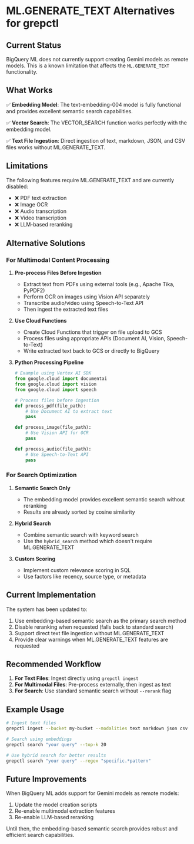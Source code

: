# ML.GENERATE_TEXT Alternatives for grepctl

## Current Status

BigQuery ML does not currently support creating Gemini models as remote models. This is a known limitation that affects the `ML.GENERATE_TEXT` functionality.

## What Works

✅ **Embedding Model**: The text-embedding-004 model is fully functional and provides excellent semantic search capabilities.

✅ **Vector Search**: The VECTOR_SEARCH function works perfectly with the embedding model.

✅ **Text File Ingestion**: Direct ingestion of text, markdown, JSON, and CSV files works without ML.GENERATE_TEXT.

## Limitations

The following features require ML.GENERATE_TEXT and are currently disabled:

- ❌ PDF text extraction
- ❌ Image OCR
- ❌ Audio transcription
- ❌ Video transcription
- ❌ LLM-based reranking

## Alternative Solutions

### For Multimodal Content Processing

1. **Pre-process Files Before Ingestion**
   - Extract text from PDFs using external tools (e.g., Apache Tika, PyPDF2)
   - Perform OCR on images using Vision API separately
   - Transcribe audio/video using Speech-to-Text API
   - Then ingest the extracted text files

2. **Use Cloud Functions**
   - Create Cloud Functions that trigger on file upload to GCS
   - Process files using appropriate APIs (Document AI, Vision, Speech-to-Text)
   - Write extracted text back to GCS or directly to BigQuery

3. **Python Processing Pipeline**
   ```python
   # Example using Vertex AI SDK
   from google.cloud import documentai
   from google.cloud import vision
   from google.cloud import speech

   # Process files before ingestion
   def process_pdf(file_path):
       # Use Document AI to extract text
       pass

   def process_image(file_path):
       # Use Vision API for OCR
       pass

   def process_audio(file_path):
       # Use Speech-to-Text API
       pass
   ```

### For Search Optimization

1. **Semantic Search Only**
   - The embedding model provides excellent semantic search without reranking
   - Results are already sorted by cosine similarity

2. **Hybrid Search**
   - Combine semantic search with keyword search
   - Use the `hybrid_search` method which doesn't require ML.GENERATE_TEXT

3. **Custom Scoring**
   - Implement custom relevance scoring in SQL
   - Use factors like recency, source type, or metadata

## Current Implementation

The system has been updated to:

1. Use embedding-based semantic search as the primary search method
2. Disable reranking when requested (falls back to standard search)
3. Support direct text file ingestion without ML.GENERATE_TEXT
4. Provide clear warnings when ML.GENERATE_TEXT features are requested

## Recommended Workflow

1. **For Text Files**: Ingest directly using `grepctl ingest`
2. **For Multimodal Files**: Pre-process externally, then ingest as text
3. **For Search**: Use standard semantic search without `--rerank` flag

## Example Usage

```bash
# Ingest text files
grepctl ingest --bucket my-bucket --modalities text markdown json csv

# Search using embeddings
grepctl search "your query" --top-k 20

# Use hybrid search for better results
grepctl search "your query" --regex "specific.*pattern"
```

## Future Improvements

When BigQuery ML adds support for Gemini models as remote models:

1. Update the model creation scripts
2. Re-enable multimodal extraction features
3. Re-enable LLM-based reranking

Until then, the embedding-based semantic search provides robust and efficient search capabilities.